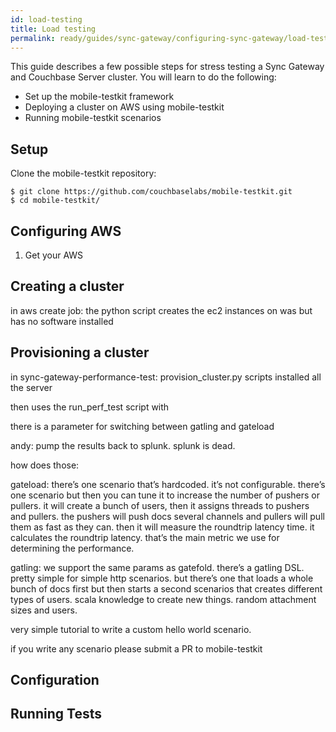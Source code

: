 ```yaml
---
id: load-testing
title: Load testing
permalink: ready/guides/sync-gateway/configuring-sync-gateway/load-testing/index.html
---
```


This guide describes a few possible steps for stress testing a Sync Gateway and Couchbase Server cluster. You will learn to do the following:

- Set up the mobile-testkit framework
- Deploying a cluster on AWS using mobile-testkit
- Running mobile-testkit scenarios

## Setup

Clone the mobile-testkit repository:

```
$ git clone https://github.com/couchbaselabs/mobile-testkit.git
$ cd mobile-testkit/
```

## Configuring AWS

1. Get your AWS 

## Creating a cluster

in aws create job: the python script creates the ec2 instances on was but has no software installed

## Provisioning a cluster

in sync-gateway-performance-test: provision_cluster.py scripts installed all the server

then uses the run_perf_test script with 

there is a parameter for switching between gatling and gateload

andy: pump the results back to splunk. splunk is dead.

how does those:

gateload: there’s one scenario that’s hardcoded. it’s not configurable. there’s one scenario but then you can tune it to increase the number of pushers or pullers. it will create a bunch of users, then it assigns threads to pushers and pullers. the pushers will push docs several channels and pullers will pull them as fast as they can. then it will measure the roundtrip latency time. it calculates the roundtrip latency. that’s the main metric we use for determining the performance.

gatling: we support the same params as gatefold. there’s a gatling DSL. pretty simple for simple http scenarios. but there’s one that loads a whole bunch of docs first but then starts a second scenarios that creates different types of users. scala knowledge to create new things. random attachment sizes and users.

very simple tutorial to write a custom hello world scenario.

if you write any scenario please submit a PR to mobile-testkit

## Configuration

## Running Tests